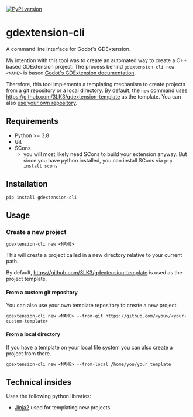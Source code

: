 [![PyPI version](https://badge.fury.io/py/gdextension-cli.svg)](https://badge.fury.io/py/gdextension-cli)

# gdextension-cli

A command line interface for Godot's GDExtension.

My intention with this tool was to create an automated way to create a C++ based GDExtension
project. The process behind `gdextension-cli new <NAME>` is
based [Godot's GDExtension documentation](https://docs.godotengine.org/en/stable/tutorials/scripting/gdextension/gdextension_cpp_example.html).

Therefore, this tool implements a templating mechanism to create projects from a git repository or
a local directory. By default, the `new` command uses https://github.com/3LK3/gdextension-template
as the template. You can also [use your own repository](#from-a-custom-git-repository).

## Requirements

- Python >= 3.8
- Git
- SCons
    - you will most likely need SCons to build your extension anyway. But since you have python
      installed, you can install SCons via `pip install scons`

## Installation

`pip install gdextension-cli`

## Usage

### Create a new project

`gdextension-cli new <NAME>`

This will create a project called <NAME> in a new directory relative to your current path.

By default, https://github.com/3LK3/gdextension-template is used as the project template.

#### From a custom git repository

You can also use your own template repository to create a new project.

`gdextension-cli new <NAME> --from-git https://github.com/<you>/<your-custom-template>`

#### From a local directory

If you have a template on your local file system you can also create a project from there.

`gdextension-cli new <NAME> --from-local /home/you/your_template`

## Technical insides

Uses the following python libraries:

- [Jinja2](https://pypi.org/project/Jinja2/) used for templating new projects 